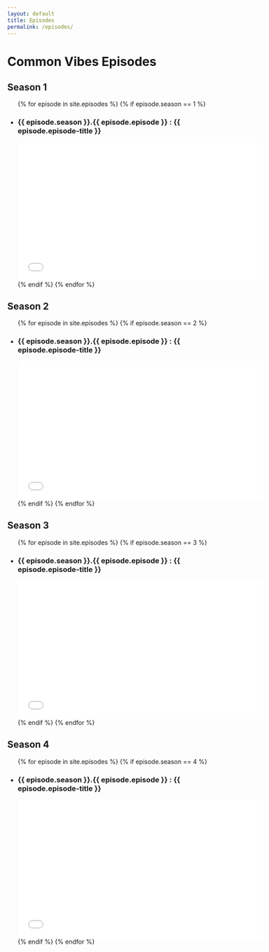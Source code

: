 ```yaml
---
layout: default
title: Episodes
permalink: /episodes/
---
```


<h1>Common Vibes Episodes</h1>

<h2>Season 1</h2>
<ul>
{% for episode in site.episodes %}
    {% if episode.season == 1 %}
        <li>
            <h3>{{ episode.season }}.{{ episode.episode }} : {{ episode.episode-title }}</h3>
            <iframe width="560" height="315" src="{{ episode.video-link }}" frameborder="0" allow="accelerometer; autoplay; encrypted-media; gyroscope; picture-in-picture" allowfullscreen>
            </iframe>
        </li>
    {% endif %}
{% endfor %}
</ul>

<h2>Season 2</h2>
<ul>
{% for episode in site.episodes %}
    {% if episode.season == 2 %}
        <li>
            <h3>{{ episode.season }}.{{ episode.episode }} : {{ episode.episode-title }}</h3>
            <iframe width="560" height="315" src="{{ episode.video-link }}" frameborder="0" allow="accelerometer; autoplay; encrypted-media; gyroscope; picture-in-picture" allowfullscreen>
            </iframe/>        
        </li>
    {% endif %}
{% endfor %}
</ul>

<h2>Season 3</h2>
<ul>
{% for episode in site.episodes %}
    {% if episode.season == 3 %}
        <li>
            <h3>{{ episode.season }}.{{ episode.episode }} : {{ episode.episode-title }}</h3>
            <iframe width="560" height="315" src="{{ episode.video-link }}" frameborder="0" allow="accelerometer; autoplay; encrypted-media; gyroscope; picture-in-picture" allowfullscreen>
            </iframe/>        
        </li>
    {% endif %}
{% endfor %}
</ul>

<h2>Season 4</h2>
<ul>
{% for episode in site.episodes %}
    {% if episode.season == 4 %}
        <li>
            <h3>{{ episode.season }}.{{ episode.episode }} : {{ episode.episode-title }}</h3>
            <iframe width="560" height="315" src="{{ episode.video-link }}" frameborder="0" allow="accelerometer; autoplay; encrypted-media; gyroscope; picture-in-picture" allowfullscreen>
            </iframe/>        
        </li>
    {% endif %}
{% endfor %}
</ul>